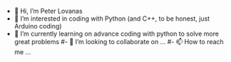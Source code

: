 - 👋 Hi, I’m Peter Lovanas
- 👀 I’m interested in coding with Python (and C++, to be honest, just Arduino coding)
- 🌱 I’m currently learning on advance coding with python to solve more great problems
#- 💞️ I’m looking to collaborate on ...
#- 📫 How to reach me ...

<!---
PeterLOVANAS/PeterLOVANAS is a ✨ special ✨ repository because its `README.md` (this file) appears on your GitHub profile.
You can click the Preview link to take a look at your changes.
--->
